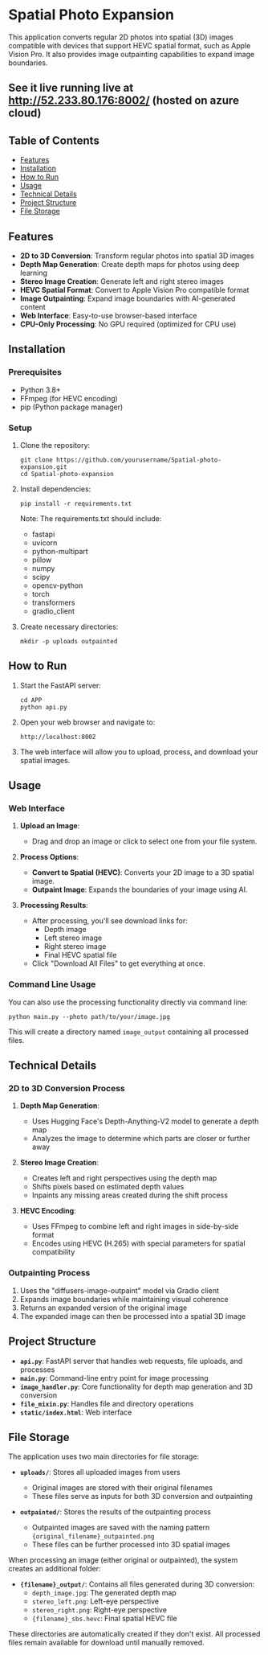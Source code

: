# Spatial Photo Expansion

This application converts regular 2D photos into spatial (3D) images compatible with devices that support HEVC spatial format, such as Apple Vision Pro. It also provides image outpainting capabilities to expand image boundaries.

## See it live running live at http://52.233.80.176:8002/ (hosted on azure cloud)


## Table of Contents

- [Features](#features)
- [Installation](#installation)
- [How to Run](#how-to-run)
- [Usage](#usage)
- [Technical Details](#technical-details)
- [Project Structure](#project-structure)
- [File Storage](#file-storage)

## Features

- **2D to 3D Conversion**: Transform regular photos into spatial 3D images
- **Depth Map Generation**: Create depth maps for photos using deep learning
- **Stereo Image Creation**: Generate left and right stereo images
- **HEVC Spatial Format**: Convert to Apple Vision Pro compatible format
- **Image Outpainting**: Expand image boundaries with AI-generated content
- **Web Interface**: Easy-to-use browser-based interface
- **CPU-Only Processing**: No GPU required (optimized for CPU use)

## Installation

### Prerequisites

- Python 3.8+ 
- FFmpeg (for HEVC encoding)
- pip (Python package manager)

### Setup

1. Clone the repository:
   ```
   git clone https://github.com/yourusername/Spatial-photo-expansion.git
   cd Spatial-photo-expansion
   ```

2. Install dependencies:
   ```
   pip install -r requirements.txt
   ```

   Note: The requirements.txt should include:
   - fastapi
   - uvicorn
   - python-multipart
   - pillow
   - numpy
   - scipy
   - opencv-python
   - torch
   - transformers
   - gradio_client

3. Create necessary directories:
   ```
   mkdir -p uploads outpainted
   ```

## How to Run

1. Start the FastAPI server:
   ```
   cd APP
   python api.py
   ```

2. Open your web browser and navigate to:
   ```
   http://localhost:8002
   ```

3. The web interface will allow you to upload, process, and download your spatial images.

## Usage

### Web Interface

1. **Upload an Image**:
   - Drag and drop an image or click to select one from your file system.

2. **Process Options**:
   - **Convert to Spatial (HEVC)**: Converts your 2D image to a 3D spatial image.
   - **Outpaint Image**: Expands the boundaries of your image using AI.

3. **Processing Results**:
   - After processing, you'll see download links for:
     - Depth image
     - Left stereo image
     - Right stereo image
     - Final HEVC spatial file
   - Click "Download All Files" to get everything at once.

### Command Line Usage

You can also use the processing functionality directly via command line:

```python main.py --photo path/to/your/image.jpg```


This will create a directory named `image_output` containing all processed files.

## Technical Details

### 2D to 3D Conversion Process

1. **Depth Map Generation**:
   - Uses Hugging Face's Depth-Anything-V2 model to generate a depth map
   - Analyzes the image to determine which parts are closer or further away

2. **Stereo Image Creation**:
   - Creates left and right perspectives using the depth map
   - Shifts pixels based on estimated depth values
   - Inpaints any missing areas created during the shift process

3. **HEVC Encoding**:
   - Uses FFmpeg to combine left and right images in side-by-side format
   - Encodes using HEVC (H.265) with special parameters for spatial compatibility

### Outpainting Process

1. Uses the "diffusers-image-outpaint" model via Gradio client
2. Expands image boundaries while maintaining visual coherence
3. Returns an expanded version of the original image
4. The expanded image can then be processed into a spatial 3D image

## Project Structure

- **`api.py`**: FastAPI server that handles web requests, file uploads, and processes
- **`main.py`**: Command-line entry point for image processing
- **`image_handler.py`**: Core functionality for depth map generation and 3D conversion
- **`file_mixin.py`**: Handles file and directory operations
- **`static/index.html`**: Web interface

## File Storage

The application uses two main directories for file storage:

- **`uploads/`**: Stores all uploaded images from users
  - Original images are stored with their original filenames
  - These files serve as inputs for both 3D conversion and outpainting

- **`outpainted/`**: Stores the results of the outpainting process
  - Outpainted images are saved with the naming pattern `{original_filename}_outpainted.png`
  - These files can be further processed into 3D spatial images

When processing an image (either original or outpainted), the system creates an additional folder:

- **`{filename}_output/`**: Contains all files generated during 3D conversion:
  - `depth_image.jpg`: The generated depth map
  - `stereo_left.png`: Left-eye perspective
  - `stereo_right.png`: Right-eye perspective
  - `{filename}_sbs.hevc`: Final spatial HEVC file

These directories are automatically created if they don't exist. All processed files remain available for download until manually removed.